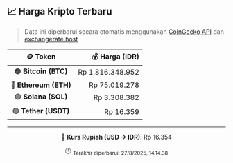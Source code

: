 

<!-- HARGA_KRIPTO -->
## 📈 Harga Kripto Terbaru

> Data ini diperbarui secara otomatis menggunakan [CoinGecko API](https://www.coingecko.com/) dan [exchangerate.host](https://exchangerate.host/)

<div align="center">

| 🪙 Token | 💰 Harga (IDR) |
|:------:|---------------:|
| 🟠 **Bitcoin (BTC)**   | Rp 1.816.348.952 |
| 🔵 **Ethereum (ETH)**  | Rp 75.019.278 |
| 🟣 **Solana (SOL)**    | Rp 3.308.382 |
| 🟢 **Tether (USDT)**   | Rp 16.359 |

---

💱 **Kurs Rupiah (USD → IDR)**: Rp 16.354

🕒 <sub>Terakhir diperbarui: 27/8/2025, 14.14.38</sub>

</div>
<!-- /HARGA_KRIPTO -->